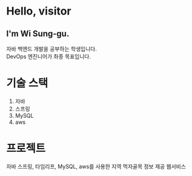Hello, visitor
===============
I'm Wi Sung-gu.
---------------
자바 백엔드 개발을 공부하는 학생입니다.   
DevOps 엔진니어가 촤종 목표입니다.
# 기술 스택
1. 자바
2. 스프링
3. MySQL
4. aws
# 프로젝트
자바 스프링, 타임리프, MySQL, aws를 사용한 지역 먹자골목 정보 제공 웹서비스
